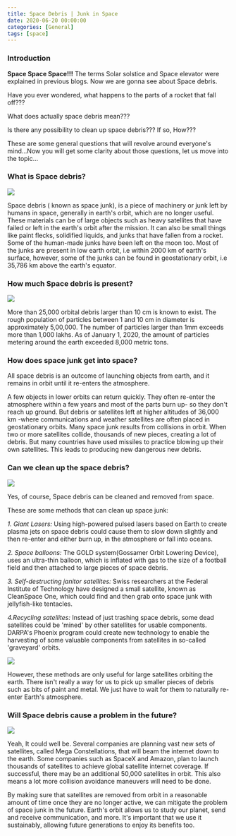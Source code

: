 ```yaml
---
title: Space Debris | Junk in Space 
date: 2020-06-20 00:00:00 
categories: [General]
tags: [space]
---
```


### Introduction

**Space Space Space!!!** The terms Solar solstice and Space elevator were explained in previous blogs. Now we are gonna see about Space debris.

Have you ever wondered, what happens to the parts of a rocket that fall off???

What does actually space debris mean???

Is there any possibility to clean up space debris??? If so, How???

These are some general questions that will revolve around everyone's mind...Now you will get some clarity about those questions, let us move into the topic...

### What is Space debris?

![](https://1.bp.blogspot.com/-7SU_TNFw258/Xu2hoGvDRhI/AAAAAAAAAro/g0GlbI5_oDMX2OoQvJXDH24a8h0Vtl7uQCK4BGAsYHg/w400-h320/1200px-Debris-GEO1280.jpg)

Space debris ( known as space junk), is a piece of machinery or junk left by humans in space, generally in earth's orbit, which are no longer useful. These materials can be of large objects such as heavy satellites that have failed or left in the earth's orbit after the mission. It can also be small things like paint flecks, solidified liquids, and junks that have fallen from a rocket. Some of the human-made junks have been left on the moon too. Most of the junks are present in low earth orbit, i.e within 2000 km of earth's surface, however, some of the junks can be found in geostationary orbit, i.e 35,786 km above the earth's equator.

### How much Space debris is present?
  
![](https://1.bp.blogspot.com/-VyNHcbm_uig/Xu21oeKjfoI/AAAAAAAAAsQ/l47istDAT10UYw2zrYyCwWN4Gk3VY3XngCK4BGAsYHg/w400-h266/MIT-Orbit-Debris_0.jpg)
  
More than 25,000 orbital debris larger than 10 cm is known to exist. The rough population of particles between 1 and 10 cm in diameter is approximately 5,00,000. The number of particles larger than 1mm exceeds more than 1,000 lakhs. As of January 1, 2020, the amount of particles metering around the earth exceeded 8,000 metric tons.

### How does space junk get into space?

All space debris is an outcome of launching objects from earth, and it remains in orbit until it re-enters the atmosphere.

A few objects in lower orbits can return quickly. They often re-enter the atmosphere within a few years and most of the parts burn up- so they don't reach up ground. But debris or satellites left at higher altitudes of 36,000 km -where communications and weather satellites are often placed in geostationary orbits. Many space junk results from collisions in orbit. When two or more satellites collide, thousands of new pieces, creating a lot of debris. But many countries have used missiles to practice blowing up their own satellites. This leads to producing new dangerous new debris.

### **Can we clean up the space debris?**

![](https://1.bp.blogspot.com/-e5NeNRt_420/Xu3IMjumOnI/AAAAAAAAAs4/4HYSjn4g7zA5G63bTC6gG14T8rO88anAgCK4BGAsYHg/w400-h250/e.Deorbit_will_be_the_first-ever_active_debris_removal_mission-1024x640.jpg)

Yes, of course, Space debris can be cleaned and removed from space.

These are some methods that can clean up space junk:

_1. Giant Lasers:_ Using high-powered pulsed lasers based on Earth to create plasma jets on space debris could cause them to slow down slightly and then re-enter and either burn up, in the atmosphere or fall into oceans.

_2. Space balloons:_  The GOLD system(Gossamer Orbit Lowering Device), uses an ultra-thin balloon, which is inflated with gas to the size of a football field and then attached to large pieces of space debris.

_3. Self-destructing janitor satellites:_ Swiss researchers at the Federal Institute of Technology have designed a small satellite, known as CleanSpace One, which could find and then grab onto space junk with jellyfish-like tentacles.

_4.Recycling satellites:_  Instead of just trashing space debris, some dead satellites could be 'mined' by other satellites for usable components. DARPA's Phoenix program could create new technology to enable the harvesting of some valuable components from satellites in so-called 'graveyard' orbits.

![](https://1.bp.blogspot.com/-FyUObJx8IyQ/Xu3JZmu5paI/AAAAAAAAAtk/6OQmRRlMssQYFT7L1GXFg4WReuBHbB2iQCK4BGAsYHg/w500-h281/maxresdefault.jpg)

However, these methods are only useful for large satellites orbiting the earth. There isn't really a way for us to pick up smaller pieces of debris such as bits of paint and metal. We just have to wait for them to naturally re-enter Earth's atmosphere.

### Will Space debris cause a problem in the future?
 ![](https://1.bp.blogspot.com/--PRUjqCrqhc/Xu3h-VmVW1I/AAAAAAAAAuc/oiZTnyT1Yvwm_VhE1cULQRSiBFWn18G2QCK4BGAsYHg/w500-h281/maxresdefault%2B%25281%2529.jpg)

Yeah, It could well be. Several companies are planning vast new sets of satellites, called Mega Constellations, that will beam the internet down to the earth. Some companies such as SpaceX and Amazon, plan to launch thousands of satellites to achieve global satellite internet coverage. If successful, there may be an additional 50,000 satellites in orbit. This also means a lot more collision avoidance maneuvers will need to be done.

By making sure that satellites are removed from orbit in a reasonable amount of time once they are no longer active, we can mitigate the problem of space junk in the future. Earth's orbit allows us to study our planet, send and receive communication, and more. It's important that we use it sustainably, allowing future generations to enjoy its benefits too.